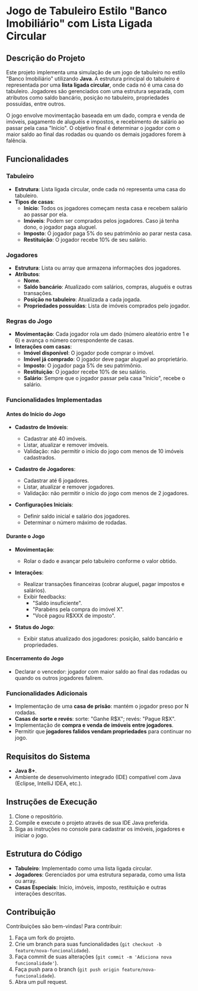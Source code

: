 # Jogo de Tabuleiro Estilo "Banco Imobiliário" com Lista Ligada Circular

## Descrição do Projeto

Este projeto implementa uma simulação de um jogo de tabuleiro no estilo "Banco Imobiliário" utilizando **Java**. A estrutura principal do tabuleiro é representada por uma **lista ligada circular**, onde cada nó é uma casa do tabuleiro. Jogadores são gerenciados com uma estrutura separada, com atributos como saldo bancário, posição no tabuleiro, propriedades possuídas, entre outros.

O jogo envolve movimentação baseada em um dado, compra e venda de imóveis, pagamento de aluguéis e impostos, e recebimento de salário ao passar pela casa "Início". O objetivo final é determinar o jogador com o maior saldo ao final das rodadas ou quando os demais jogadores forem à falência.

## Funcionalidades

### Tabuleiro
- **Estrutura**: Lista ligada circular, onde cada nó representa uma casa do tabuleiro.
- **Tipos de casas**:
  - **Início**: Todos os jogadores começam nesta casa e recebem salário ao passar por ela.
  - **Imóveis**: Podem ser comprados pelos jogadores. Caso já tenha dono, o jogador paga aluguel.
  - **Imposto**: O jogador paga 5% do seu patrimônio ao parar nesta casa.
  - **Restituição**: O jogador recebe 10% de seu salário.
  
### Jogadores
- **Estrutura**: Lista ou array que armazena informações dos jogadores.
- **Atributos**:
  - **Nome**.
  - **Saldo bancário**: Atualizado com salários, compras, aluguéis e outras transações.
  - **Posição no tabuleiro**: Atualizada a cada jogada.
  - **Propriedades possuídas**: Lista de imóveis comprados pelo jogador.

### Regras do Jogo
- **Movimentação**: Cada jogador rola um dado (número aleatório entre 1 e 6) e avança o número correspondente de casas.
- **Interações com casas**:
  - **Imóvel disponível**: O jogador pode comprar o imóvel.
  - **Imóvel já comprado**: O jogador deve pagar aluguel ao proprietário.
  - **Imposto**: O jogador paga 5% de seu patrimônio.
  - **Restituição**: O jogador recebe 10% de seu salário.
  - **Salário**: Sempre que o jogador passar pela casa "Início", recebe o salário.

### Funcionalidades Implementadas

#### Antes do Início do Jogo
- **Cadastro de Imóveis**:
  - Cadastrar até 40 imóveis.
  - Listar, atualizar e remover imóveis.
  - Validação: não permitir o início do jogo com menos de 10 imóveis cadastrados.

- **Cadastro de Jogadores**:
  - Cadastrar até 6 jogadores.
  - Listar, atualizar e remover jogadores.
  - Validação: não permitir o início do jogo com menos de 2 jogadores.

- **Configurações Iniciais**:
  - Definir saldo inicial e salário dos jogadores.
  - Determinar o número máximo de rodadas.

#### Durante o Jogo
- **Movimentação**:
  - Rolar o dado e avançar pelo tabuleiro conforme o valor obtido.

- **Interações**:
  - Realizar transações financeiras (cobrar aluguel, pagar impostos e salários).
  - Exibir feedbacks: 
    - "Saldo insuficiente".
    - "Parabéns pela compra do imóvel X".
    - "Você pagou R$XXX de imposto".

- **Status do Jogo**:
  - Exibir status atualizado dos jogadores: posição, saldo bancário e propriedades.

#### Encerramento do Jogo
- Declarar o vencedor: jogador com maior saldo ao final das rodadas ou quando os outros jogadores falirem.

### Funcionalidades Adicionais
- Implementação de uma **casa de prisão**: mantém o jogador preso por N rodadas.
- **Casas de sorte e revés**: sorte: "Ganhe R$X"; revés: "Pague R$X".
- Implementação de **compra e venda de imóveis entre jogadores**.
- Permitir que **jogadores falidos vendam propriedades** para continuar no jogo.

## Requisitos do Sistema
- **Java 8+**.
- Ambiente de desenvolvimento integrado (IDE) compatível com Java (Eclipse, IntelliJ IDEA, etc.).

## Instruções de Execução
1. Clone o repositório.
2. Compile e execute o projeto através de sua IDE Java preferida.
3. Siga as instruções no console para cadastrar os imóveis, jogadores e iniciar o jogo.

## Estrutura do Código
- **Tabuleiro**: Implementado como uma lista ligada circular.
- **Jogadores**: Gerenciados por uma estrutura separada, como uma lista ou array.
- **Casas Especiais**: Início, imóveis, imposto, restituição e outras interações descritas.

## Contribuição
Contribuições são bem-vindas! Para contribuir:
1. Faça um fork do projeto.
2. Crie um branch para suas funcionalidades (`git checkout -b feature/nova-funcionalidade`).
3. Faça commit de suas alterações (`git commit -m 'Adiciona nova funcionalidade'`).
4. Faça push para o branch (`git push origin feature/nova-funcionalidade`).
5. Abra um pull request.
